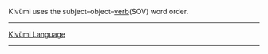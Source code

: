 
Kivümi uses the subject–object–[verb](<Verbs & Conjugation.md>)(SOV) word order.

---

[Kivümi Language](README.md)

---